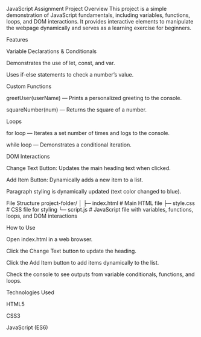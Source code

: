 JavaScript Assignment Project
Overview
This project is a simple demonstration of JavaScript fundamentals, including variables, functions, loops, and DOM interactions. It provides interactive elements to manipulate the webpage dynamically and serves as a learning exercise for beginners.

Features

Variable Declarations & Conditionals

Demonstrates the use of let, const, and var.

Uses if-else statements to check a number’s value.

Custom Functions

greetUser(userName) — Prints a personalized greeting to the console.

squareNumber(num) — Returns the square of a number.

Loops

for loop — Iterates a set number of times and logs to the console.

while loop — Demonstrates a conditional iteration.

DOM Interactions

Change Text Button: Updates the main heading text when clicked.

Add Item Button: Dynamically adds a new item to a list.

Paragraph styling is dynamically updated (text color changed to blue).

File Structure
project-folder/
│
├─ index.html       # Main HTML file
├─ style.css        # CSS file for styling
└─ script.js        # JavaScript file with variables, functions, loops, and DOM interactions

How to Use

Open index.html in a web browser.

Click the Change Text button to update the heading.

Click the Add Item button to add items dynamically to the list.

Check the console to see outputs from variable conditionals, functions, and loops.

Technologies Used

HTML5

CSS3

JavaScript (ES6)